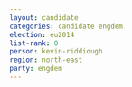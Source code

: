 ```yaml
---
layout: candidate
categories: candidate engdem
election: eu2014
list-rank: 0
person: kevin-riddiough
region: north-east
party: engdem
---
```


